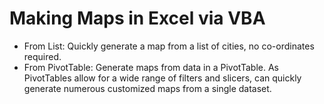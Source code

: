 # Making Maps in Excel via VBA
* From List: Quickly generate a map from a list of cities, no co-ordinates required.
* From PivotTable: Generate maps from data in a PivotTable. As PivotTables allow for a wide range of filters and slicers, can quickly generate numerous customized maps from a single dataset.